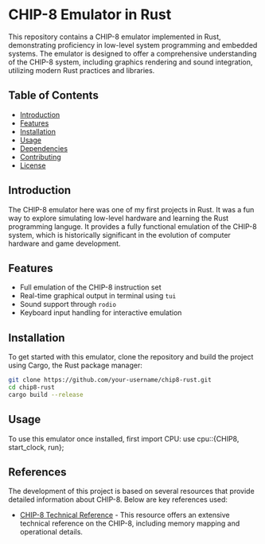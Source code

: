 # CHIP-8 Emulator in Rust

This repository contains a CHIP-8 emulator implemented in Rust, demonstrating proficiency in low-level system programming and embedded systems. 
The emulator is designed to offer a comprehensive understanding of the CHIP-8 system, including graphics rendering and sound integration, utilizing modern Rust practices and libraries.

## Table of Contents
- [Introduction](#introduction)
- [Features](#features)
- [Installation](#installation)
- [Usage](#usage)
- [Dependencies](#dependencies)
- [Contributing](#contributing)
- [License](#license)

## Introduction
The CHIP-8 emulator here was one of my first projects in Rust. It was a fun way to explore simulating low-level hardware and learning the Rust programming languge.
It provides a fully functional emulation of the CHIP-8 system, which is historically significant in the evolution of computer hardware and game development.

## Features
- Full emulation of the CHIP-8 instruction set
- Real-time graphical output in terminal using `tui`
- Sound support through `rodio`
- Keyboard input handling for interactive emulation

## Installation
To get started with this emulator, clone the repository and build the project using Cargo, the Rust package manager:

```bash
git clone https://github.com/your-username/chip8-rust.git
cd chip8-rust
cargo build --release
```
## Usage
To use this emulator once installed, first import CPU:
use cpu::{CHIP8, start_clock, run};

## References

The development of this project is based on several resources that provide detailed information about CHIP-8. Below are key references used:

- [CHIP-8 Technical Reference](http://devernay.free.fr/hacks/chip8/C8TECH10.HTM#memmap) - This resource offers an extensive technical reference on the CHIP-8, including memory mapping and operational details.





